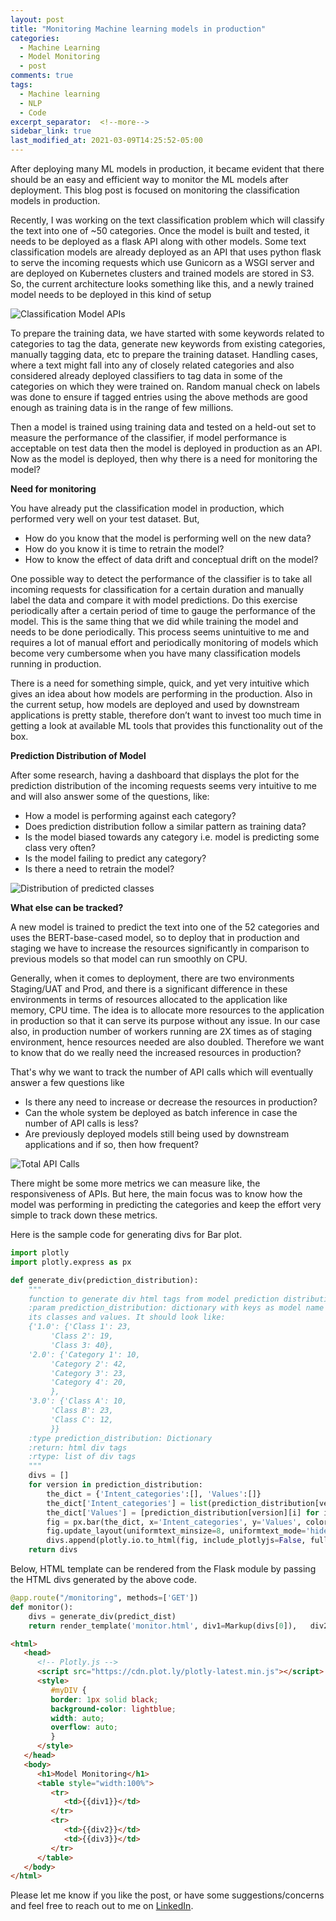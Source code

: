 ```yaml
---
layout: post
title: "Monitoring Machine learning models in production"
categories:
  - Machine Learning
  - Model Monitoring
  - post
comments: true
tags:
  - Machine learning
  - NLP
  - Code
excerpt_separator:  <!--more-->
sidebar_link: true
last_modified_at: 2021-03-09T14:25:52-05:00
---
```


After deploying many ML models in production, it became evident that there should be an easy and efficient way to monitor the ML models after deployment. This blog post is focused on monitoring the classification models in production.

Recently, I was working on the text classification problem which will classify the text into one of ~50 categories. Once the model is built and tested, it needs to be deployed as a flask API along with other models. Some text classification models are already deployed as an API that uses python flask to serve the incoming requests which use Gunicorn as a WSGI server and are deployed on Kubernetes clusters and trained models are stored in S3.<!--more--> So, the current architecture looks something like this, and a newly trained model needs to be deployed in this kind of setup

![Classification Model APIs]({{site.url}}/assets/image/Archicture.jpeg)

To prepare the training data, we have started with some keywords related to categories to tag the data, generate new keywords from existing categories, manually tagging data, etc to prepare the training dataset. Handling cases, where a text might fall into any of closely related categories and also considered already deployed classifiers to tag data in some of the categories on which they were trained on. Random manual check on labels was done to ensure if tagged entries using the above methods are good enough as training data is in the range of few millions.

Then a model is trained using training data and tested on a held-out set to measure the performance of the classifier, if model performance is acceptable on test data then the model is deployed in production as an API. Now as the model is deployed, then why there is a need for monitoring the model?

**Need for monitoring**

You have already put the classification model in production, which performed very well on your test dataset. But,

- How do you know that the model is performing well on the new data?
- How do you know it is time to retrain the model?
- How to know the effect of data drift and conceptual drift on the model?

One possible way to detect the performance of the classifier is to take all incoming requests for classification for a certain duration and manually label the data and compare it with model predictions. Do this exercise periodically after a certain period of time to gauge the performance of the model. This is the same thing that we did while training the model and needs to be done periodically. This process seems unintuitive to me and requires a lot of manual effort and periodically monitoring of models which become very cumbersome when you have many classification models running in production.

There is a need for something simple, quick, and yet very intuitive which gives an idea about how models are performing in the production. Also in the current setup, how models are deployed and used by downstream applications is pretty stable, therefore don’t want to invest too much time in getting a look at available ML tools that provides this functionality out of the box.

**Prediction Distribution of Model**

After some research, having a dashboard that displays the plot for the prediction distribution of the incoming requests seems very intuitive to me and will also answer some of the questions, like:

- How a model is performing against each category?
- Does prediction distribution follow a similar pattern as training data?
- Is the model biased towards any category i.e. model is predicting some class very often?
- Is the model failing to predict any category?
- Is there a need to retrain the model?

![Distribution of predicted classes]({{site.url}}/assets/image/BERT_class_Prediction.png)

**What else can be tracked?**

A new model is trained to predict the text into one of the 52 categories and uses the BERT-base-cased model, so to deploy that in production and staging we have to increase the resources significantly in comparison to previous models so that model can run smoothly on CPU.

Generally, when it comes to deployment, there are two environments Staging/UAT and Prod, and there is a significant difference in these environments in terms of resources allocated to the application like memory, CPU time. The idea is to allocate more resources to the application in production so that it can serve its purpose without any issue. In our case also, in production number of workers running are 2X times as of staging environment, hence resources needed are also doubled. Therefore we want to know that do we really need the increased resources in production?

That's why we want to track the number of API calls which will eventually answer a few questions like

- Is there any need to increase or decrease the resources in production?
- Can the whole system be deployed as batch inference in case the number of API calls is less?
- Are previously deployed models still being used by downstream applications and if so, then how frequent?

![Total API Calls]({{site.url}}/assets/image/API_Calls.png)

There might be some more metrics we can measure like, the responsiveness of APIs. But here, the main focus was to know how the model was performing in predicting the categories and keep the effort very simple to track down these metrics.

Here is the sample code for generating divs for Bar plot.

```python
import plotly
import plotly.express as px

def generate_div(prediction_distribution):
    """
    function to generate div html tags from model prediction distribution dictionary.
    :param prediction_distribution: dictionary with keys as model name and its values as a dictionary having 
    its classes and values. It should look like:
    {'1.0': {'Class 1': 23,
         'Class 2': 19,
         'Class 3: 40},
    '2.0': {'Category 1': 10,
         'Category 2': 42,
         'Category 3': 23,
         'Category 4': 20,
         },
    '3.0': {'Class A': 10,
         'Class B': 23,
         'Class C': 12,
         }}
    :type prediction_distribution: Dictionary
    :return: html div tags
    :rtype: list of div tags
    """
    divs = []
    for version in prediction_distribution:
        the_dict = {'Intent_categories':[], 'Values':[]}
        the_dict['Intent_categories'] = list(prediction_distribution[version].keys())
        the_dict['Values'] = [prediction_distribution[version][i] for i in the_dict['Intent_categories']]
        fig = px.bar(the_dict, x='Intent_categories', y='Values', color='Values',title="Class prediction distribution for model %s"%version)
        fig.update_layout(uniformtext_minsize=8, uniformtext_mode='hide', xaxis_tickangle=45)
        divs.append(plotly.io.to_html(fig, include_plotlyjs=False, full_html=False))
    return divs
```

Below, HTML template can be rendered from the Flask module by passing the HTML divs generated by the above code.

```python
@app.route("/monitoring", methods=['GET'])
def monitor():
    divs = generate_div(predict_dist)
    return render_template('monitor.html', div1=Markup(divs[0]),   div2=Markup(divs[1]), div3=Markup(divs[2]))

```

```html
<html>
   <head>
      <!-- Plotly.js -->
      <script src="https://cdn.plot.ly/plotly-latest.min.js"></script>
      <style> 
         #myDIV {
         border: 1px solid black;
         background-color: lightblue;
         width: auto;
         overflow: auto;
         }
      </style>
   </head>
   <body>
      <h1>Model Monitoring</h1>
      <table style="width:100%">
         <tr>
            <td>{{div1}}</td>
         </tr>
         <tr>
            <td>{{div2}}</td>
            <td>{{div3}}</td>
         </tr>
      </table>
   </body>
</html>
```

Please let me know if you like the post, or have some suggestions/concerns and feel free to reach out to me on [LinkedIn](https://www.linkedin.com/in/aditya00kumar/).
